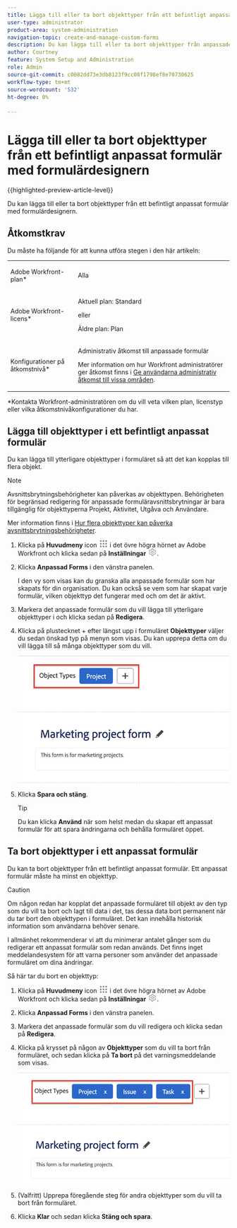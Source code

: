 ```yaml
---
title: Lägga till eller ta bort objekttyper från ett befintligt anpassat formulär med formulärdesignern
user-type: administrator
product-area: system-administration
navigation-topic: create-and-manage-custom-forms
description: Du kan lägga till eller ta bort objekttyper från anpassade formulär med formulärdesignern.
author: Courtney
feature: System Setup and Administration
role: Admin
source-git-commit: c0082dd73e3db8123f9cc08f1798ef8e70730625
workflow-type: tm+mt
source-wordcount: '532'
ht-degree: 0%

---
```



# Lägga till eller ta bort objekttyper från ett befintligt anpassat formulär med formulärdesignern

{{highlighted-preview-article-level}}

Du kan lägga till eller ta bort objekttyper från ett befintligt anpassat formulär med formulärdesignern.

## Åtkomstkrav

Du måste ha följande för att kunna utföra stegen i den här artikeln:

<table style="table-layout:auto"> 
 <col> 
 <col> 
 <tbody> 
  <tr data-mc-conditions=""> 
   <td role="rowheader"> <p>Adobe Workfront-plan*</p> </td> 
   <td>Alla</td> 
  </tr> 
  <tr> 
   <td role="rowheader">Adobe Workfront-licens*</td> 
   <td>
   <p>Aktuell plan: Standard</p>
   <p>eller</p>
   <p>Äldre plan: Plan</p></td> 
  </tr> 
  <tr data-mc-conditions=""> 
   <td role="rowheader">Konfigurationer på åtkomstnivå*</td> 
   <td><p>Administrativ åtkomst till anpassade formulär</p> <p>Mer information om hur Workfront administratörer ger åtkomst finns i <a href="/help/quicksilver/administration-and-setup/add-users/configure-and-grant-access/grant-users-admin-access-certain-areas.md" class="MCXref xref">Ge användarna administrativ åtkomst till vissa områden</a>.</p></td> 
  </tr>  
 </tbody> 
</table>

&#42;Kontakta Workfront-administratören om du vill veta vilken plan, licenstyp eller vilka åtkomstnivåkonfigurationer du har.

## Lägga till objekttyper i ett befintligt anpassat formulär

Du kan lägga till ytterligare objekttyper i formuläret så att det kan kopplas till flera objekt.

>[!NOTE]
>
>Avsnittsbrytningsbehörigheter kan påverkas av objekttypen. Behörigheten för begränsad redigering för anpassade formuläravsnittsbrytningar är bara tillgänglig för objekttyperna Projekt, Aktivitet, Utgåva och Användare.
>
>Mer information finns i [Hur flera objekttyper kan påverka avsnittsbrytningsbehörigheter](/help/quicksilver/administration-and-setup/customize-workfront/create-manage-custom-forms/form-designer/design-a-form/organize-a-form.md#how-multiple-object-types-can-affect-section-break-permissions).


1. Klicka på **Huvudmeny** icon ![](assets/main-menu-icon.png) i det övre högra hörnet av Adobe Workfront och klicka sedan på **Inställningar** ![](assets/gear-icon-settings.png).

1. Klicka **Anpassad Forms** i den vänstra panelen.

   I den vy som visas kan du granska alla anpassade formulär som har skapats för din organisation. Du kan också se vem som har skapat varje formulär, vilken objekttyp det fungerar med och om det är aktivt.

1. Markera det anpassade formulär som du vill lägga till ytterligare objekttyper i och klicka sedan på **Redigera**.

1. Klicka på plustecknet + efter längst upp i formuläret **Objekttyper** väljer du sedan önskad typ på menyn som visas. Du kan upprepa detta om du vill lägga till så många objekttyper som du vill.

   ![](assets/add-new-object.png)

1. Klicka **Spara och stäng**.

   >[!TIP]
   >
   >Du kan klicka **Använd** när som helst medan du skapar ett anpassat formulär för att spara ändringarna och behålla formuläret öppet.

## Ta bort objekttyper i ett anpassat formulär

Du kan ta bort objekttyper från ett befintligt anpassat formulär. Ett anpassat formulär måste ha minst en objekttyp.

>[!CAUTION]
>
>Om någon redan har kopplat det anpassade formuläret till objekt av den typ som du vill ta bort och lagt till data i det, tas dessa data bort permanent när du tar bort den objekttypen i formuläret. Det kan innehålla historisk information som användarna behöver senare.
>
>I allmänhet rekommenderar vi att du minimerar antalet gånger som du redigerar ett anpassat formulär som redan används. Det finns inget meddelandesystem för att varna personer som använder det anpassade formuläret om dina ändringar.

Så här tar du bort en objekttyp:

1. Klicka på **Huvudmeny** icon ![](assets/main-menu-icon.png) i det övre högra hörnet av Adobe Workfront och klicka sedan på **Inställningar** ![](assets/gear-icon-settings.png).

1. Klicka **Anpassad Forms** i den vänstra panelen.
1. Markera det anpassade formulär som du vill redigera och klicka sedan på **Redigera**.
1. Klicka på krysset på någon av **Objekttyper** som du vill ta bort från formuläret, och sedan klicka på **Ta bort** på det varningsmeddelande som visas.

   ![](assets/delete-object-types.png)

1. (Valfritt) Upprepa föregående steg för andra objekttyper som du vill ta bort från formuläret.
1. Klicka **Klar** och sedan klicka **Stäng och spara**.
